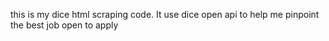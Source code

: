 this is my dice html scraping code.
It use dice open api to help me pinpoint the best job open to apply
